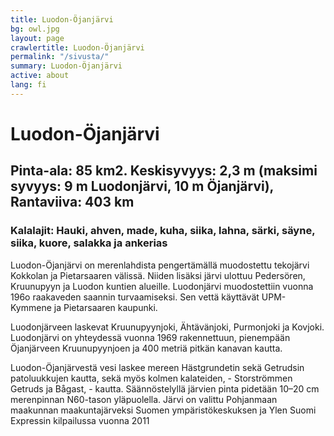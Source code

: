 ```yaml
---
title: Luodon-Öjanjärvi
bg: owl.jpg
layout: page
crawlertitle: Luodon-Öjanjärvi
permalink: "/sivusta/"
summary: Luodon-Öjanjärvi
active: about
lang: fi
---
```


# Luodon-Öjanjärvi

## Pinta-ala: 85 km2. Keskisyvyys: 2,3 m (maksimi syvyys: 9 m Luodonjärvi, 10 m Öjanjärvi), Rantaviiva: 403 km

### Kalalajit: Hauki, ahven, made, kuha, siika, lahna, särki, säyne, siika, kuore, salakka ja ankerias
Luodon-Öjanjärvi on merenlahdista pengertämällä muodostettu tekojärvi Kokkolan ja Pietarsaaren välissä. Niiden lisäksi järvi ulottuu Pedersören, Kruunupyyn ja Luodon kuntien alueille.
Luodonjärvi muodostettiin vuonna 196o raakaveden saannin turvaamiseksi. Sen vettä käyttävät UPM-Kymmene ja Pietarsaaren kaupunki.

Luodonjärveen laskevat Kruunupyynjoki, Ähtävänjoki, Purmonjoki ja Kovjoki.  Luodonjärvi on yhteydessä vuonna 1969 rakennettuun, pienempään Öjanjärveen Kruunupyynjoen ja 400 metriä pitkän kanavan kautta.

Luodon-Öjanjärvestä vesi laskee mereen Hästgrundetin sekä Getrudsin patoluukkujen kautta, sekä myös kolmen kalateiden, - Storströmmen Getruds ja Bågast, - kautta.
Säännöstelyllä järvien pinta pidetään 10–20 cm merenpinnan N60-tason yläpuolella. 
Järvi on valittu Pohjanmaan maakunnan maakuntajärveksi Suomen ympäristökeskuksen ja Ylen Suomi Expressin kilpailussa vuonna 2011 